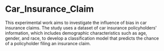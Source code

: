 # Car_Insurance_Claim
This experimental work aims to investigate the influence of bias in car insurance claims. The study uses a dataset of car insurance policyholders' information, which includes demographic characteristics such as age, gender, and race, to develop a classification model that predicts the chance of a policyholder filing an insurance claim. 
